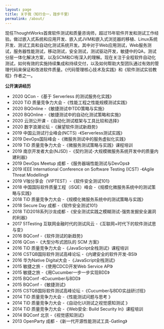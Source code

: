 ```yaml
---
layout: page
title: 关于我（知行合一，跬步千里）
permalink: /about/
---
```


现任ThoughtWorks首席软件测试和质量咨询师，超过15年软件开发和测试工作经验。做过嵌入式系统和应用开发、嵌入式JVM和嵌入式浏览器的移植、Linux系统开发、测试工具和自动化测试系统开发。其中对于Web应用测试，Web服务测试，服务器性能测试，移动测试，安全测试，测试驱动开发，敏捷中的QA，测试分层一体化解决方案，以及SCM和CI有深入的理解。现在关注于全程软件自动化测试，如何有效的实施持续集成和持续交付，以及如何帮助大型团队通过有效的管理代码来保证和改进软件质量。《代码管理核心技术及实践》和《软件测试实验教程》作者之一。


**公开演讲经历**

- 2020 QCon -《基于 Serverless 的测试服务化实践》
- 2020 TiD 质量竞争力大会 -《性能工程之性能规模测试实践》
- 2020 BQOnline -《敏捷测试中TDD策略与实施》
- 2020 BQOnline -《敏捷测试中的自动化测试策略和实施》
- 2020 云测公开课 -《自动化测试框架与工具比较和选择》
- 2020 数字浪潮论坛 -《展望软件测试新趋势》
- 2019 中国云测试行业峰会(NCTS) -《Serverless测试实践》
- 2019 DevOps国际峰会 -《微服务测试中的服务虚拟化实践》
- 2019 TiD 质量竞争力大会 -《微服务测试策略与实践》课程培训
- 2019 南京开发者大会(NJSD) -《契约测试-大规模微服务系统开发中的质量内建利器》
- 2019 DevOps Meetup 成都 -《服务器端性能测试与DevOps》
- 2019 IEEE International Conference on Software Testing (ICST) -《Agile Threat Modelling》
- 2019 V咖分享会（VIPTEST）-《软件安全测试101》
- 2018 中国国际软件质量工程（iSQE）峰会 -《规模化微服务系统中的测试策略与实践》
- 2018 TiD 质量竞争力大会 -《规模化微服务系统中的测试策略与实践》
- 2018 Secure Day 成都 -《软件安全测试101》
- 2018 TiD2018系列沙龙成都 -《安全测试实践之模糊测试-强势发掘安全漏洞的利器》
- 2017 51Testing 互联网金融时代的测试风云 -《互联网+时代下的软件测试思与变》
- 2016 BQConf -《软件测试的新趋势》
- 2016 QCon -《大型分布式团队的 SCM 方案》
- 2016 TiD 质量竞争力大会 -《JavaScript全栈测试》课程培训
- 2016 CSTQB国际软件测试高峰论坛 -《内建安全的软件开发-BSI》
- 2016 华为Native Digital大会 -《JavaScript全栈测试》
- 2015 敏捷之旅 -《使用CDCD开发Web Service API》
- 2015 敏捷之旅 -《用Cucumber一步一步实现BDD》
- 2015 BQConf -《Cucumber与BDD》
- 2015 BQConf -《敏捷测试》
- 2015 CSTQB国际软件测试高峰论坛 -《Cucumber与BDD实战研讨班》
- 2014 TiD 质量竞争力大会 -《性能测试问题与思考 》
- 2014 TiD 质量竞争力大会 -《自动化UI测试之视觉感知测试 》
- 2014 TiD 质量竞争力大会 -《Web安全: Build Security In》课程培训
- 2014 BQConf 北京 -《视觉感知测试》
- 2013 OpenParty 成都 -《新一代开源性能测试工具-Gatling》
